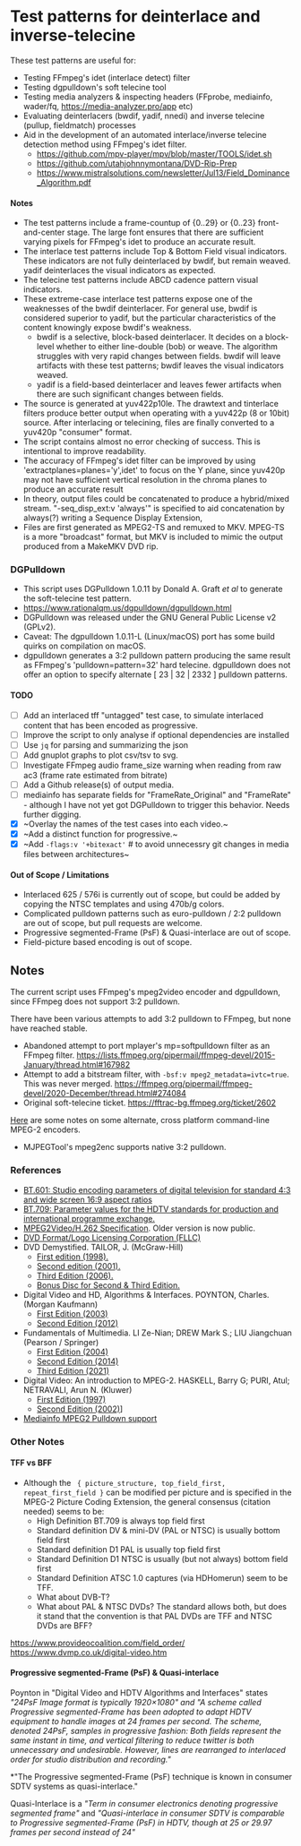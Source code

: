 # Test patterns for deinterlace and inverse-telecine

These test patterns are useful for:
- Testing FFmpeg's idet (interlace detect) filter
- Testing dgpulldown's soft telecine tool
- Testing media analyzers & inspecting headers (FFprobe, mediainfo, wader/fq, https://media-analyzer.pro/app etc)
- Evaluating deinterlacers (bwdif, yadif, nnedi) and inverse telecine (pullup, fieldmatch) processes
- Aid in the development of an automated interlace/inverse telecine detection method using FFmpeg's idet filter.
  - https://github.com/mpv-player/mpv/blob/master/TOOLS/idet.sh
  - https://github.com/utahjohnnymontana/DVD-Rip-Prep
  - https://www.mistralsolutions.com/newsletter/Jul13/Field_Dominance_Algorithm.pdf


#### Notes
- The test patterns include a frame-countup of {0..29} or {0..23} front-and-center stage.  The large font ensures that there are sufficient varying pixels for FFmpeg's idet to produce an accurate result.
- The interlace test patterns include Top & Bottom Field visual indicators.  These indicators are not fully deinterlaced by bwdif, but remain weaved.  yadif deinterlaces the visual indicators as expected.
- The telecine test patterns include ABCD cadence pattern visual indicators.
- These extreme-case interlace test patterns expose one of the weaknesses of the bwdif deinterlacer.  For general use, bwdif is considered superior to yadif, but the particular characteristics of the content knowingly expose bwdif's weakness.
  - bwdif is a selective, block-based deinterlacer.  It decides on a block-level whether to either line-double (bob) or weave.  The algorithm struggles with very rapid changes between fields.  bwdif will leave artifacts with these test patterns; bwdif leaves the visual indicators weaved. 
  - yadif is a field-based deinterlacer and leaves fewer artifacts when there are such significant changes between fields.
- The source is generated at yuv422p10le.  The drawtext and tinterlace filters produce better output when operating with a yuv422p (8 or 10bit) source.  After interlacing or telecining, files are finally converted to a yuv420p "consumer" format.  
- The script contains almost no error checking of success.  This is intentional to improve readability.
- The accuracy of FFmpeg's idet filter can be improved by using 'extractplanes=planes='y',idet' to focus on the Y plane, since yuv420p may not have sufficient vertical resolution in the chroma planes to produce an accurate result
- In theory, output files could be concatenated to produce a hybrid/mixed stream. "-seq_disp_ext:v 'always'" is specified to aid concatenation by always(?) writing a Sequence Display Extension, 
- Files are first generated as MPEG2-TS and remuxed to MKV.  MPEG-TS is a more "broadcast" format, but MKV is included to mimic the output produced from a MakeMKV DVD rip.

### DGPulldown
- This script uses DGPulldown 1.0.11 by Donald A. Graft _et al_ to generate the soft-telecine test pattern.
- https://www.rationalqm.us/dgpulldown/dgpulldown.html
- DGPulldown was released under the GNU General Public License v2 (GPLv2).
- Caveat: The dgpulldown 1.0.11-L (Linux/macOS) port has some build quirks on compilation on macOS.
- dgpulldown generates a 3:2 pulldown pattern producing the same result as FFmpeg's 'pulldown=pattern=32' hard telecine.  dgpulldown does not offer an option to specify alternate [ 23 | 32 | 2332 ] pulldown patterns.


#### TODO

- [ ] Add an interlaced tff "untagged" test case, to simulate interlaced content that has been encoded as progressive.
- [ ] Improve the script to only analyse if optional dependencies are installed
- [ ] Use `jq` for parsing and summarizing the json
- [ ] Add gnuplot graphs to plot csv/tsv to svg.
- [ ] Investigate FFmpeg audio frame_size warning when reading from raw ac3 (frame rate estimated from bitrate)
- [ ] Add a Github release(s) of output media.
- [ ] mediainfo has separate fields for "FrameRate_Original" and "FrameRate" - although I have not yet got DGPulldown to trigger this behavior.  Needs further digging.
- [x] ~Overlay the names of the test cases into each video.~
- [x] ~Add a distinct function for progressive.~
- [x] ~Add `-flags:v '+bitexact'` # to avoid unnecessry git changes in media files between architectures~ 

#### Out of Scope / Limitations

- Interlaced 625 / 576i is currently out of scope, but could be added by copying the NTSC templates and using 470b/g colors.
- Complicated pulldown patterns such as euro-pulldown / 2:2 pulldown are out of scope, but pull requests are welcome.
- Progressive segmented-Frame (PsF) & Quasi-interlace are out of scope.
- Field-picture based encoding is out of scope.

## Notes

The current script uses FFmpeg's mpeg2video encoder and dgpulldown, since FFmpeg does not support 3:2 pulldown.

There have been various attempts to add 3:2 pulldown to FFmpeg, but none have reached stable.
- Abandoned attempt to port mplayer's mp=softpulldown filter as an FFmpeg filter.  https://lists.ffmpeg.org/pipermail/ffmpeg-devel/2015-January/thread.html#167982
- Attempt to add a bitstream filter, with `-bsf:v mpeg2_metadata=ivtc=true`.  This was never merged.  https://ffmpeg.org/pipermail/ffmpeg-devel/2020-December/thread.html#274084
- Original soft-telecine ticket.  https://fftrac-bg.ffmpeg.org/ticket/2602

[Here](./mpeg2-encoders.md) are some notes on some alternate, cross platform command-line MPEG-2 encoders.
- MJPEGTool's mpeg2enc supports native 3:2 pulldown.


### References

- [BT.601: Studio encoding parameters of digital television for standard 4:3 and wide screen 16:9 aspect ratios](https://www.itu.int/rec/R-REC-BT.601-7-201103-I/en)
- [BT.709: Parameter values for the HDTV standards for production and international programme exchange.](https://www.itu.int/rec/R-REC-BT.709)
- [MPEG2Video/H.262 Specification](https://www.itu.int/rec/T-REC-H.262-200002-S/en).  Older version is now public.
- [DVD Format/Logo Licensing Corporation (FLLC)](https://www.dvdfllc.co.jp/notice.html#october)
- DVD Demystified.  TAILOR, J. (McGraw-Hill)
  - [First edition (1998).](https://archive.org/details/B-001-001-580)
  - [Second edition (2001).](https://archive.org/details/dvddemystified00tayl)
  - [Third Edition (2006).](https://archive.org/details/dvddemystified0000tayl_a1x8)
  - [Bonus Disc for Second & Third Edition.](https://archive.org/details/DVDDemystifiedBonusDisc)
- Digital Video and HD, Algorithms & Interfaces. POYNTON, Charles.  (Morgan Kaufmann)
  - [First Edition (2003)](https://archive.org/details/DigitalVideoForDummies/Digital%20Video%20And%20Hdtv%20Algorithms%20And%20Interfaces/)
  - [Second Edition (2012)](https://archive.org/details/digital-video-and-hd-algorithms-and-interfaces-2nd-ed.-poynton-2012-02-07/)
- Fundamentals of Multimedia.   LI Ze-Nian; DREW Mark S.; LIU Jiangchuan (Pearson / Springer)
  - [First Edition (2004)](https://archive.org/details/fundamentalsofmu0000lize)
  - [Second Edition (2014)](https://archive.org/details/fundamentalsofmu0000lize_2ed6/)
  - [Third Edition (2021)](https://link.springer.com/book/10.1007/978-3-030-62124-7)
- Digital Video: An introduction to MPEG-2.  HASKELL, Barry G; PURI, Atul; NETRAVALI, Arun N. (Kluwer)
  - [First Edition (1997)](https://archive.org/details/digitalvideointr0000hask)
  - [Second Edition (2002)](https://link.springer.com/book/10.1007/b115887)]
- [Mediainfo MPEG2 Pulldown support](https://github.com/MediaArea/MediaInfoLib/blob/4af6558e86ac3e64a248af4d7e985d7135d84b18/Source/MediaInfo/Video/File_Mpegv.cpp#L1353)


### Other Notes

#### TFF vs BFF

- Although the ` { picture_structure, top_field_first, repeat_first_field }` can be modified per picture and is specified in the MPEG-2 Picture Coding Extension, the general consensus (citation needed) seems to be:
  - High Definition BT.709 is always top field first
  - Standard definition DV & mini-DV (PAL or NTSC) is usually bottom field first
  - Standard definition D1 PAL is usually top field first
  - Standard Definition D1 NTSC is usually (but not always) bottom field first
  - Standard Definition ATSC 1.0 captures (via HDHomerun) seem to be TFF.
  - What about DVB-T?
  - What about PAL & NTSC DVDs?  The standard allows both, but does it stand that the convention is that PAL DVDs are TFF and NTSC DVDs are BFF?
 
https://www.provideocoalition.com/field_order/
https://www.dvmp.co.uk/digital-video.htm


#### Progressive segmented-Frame (PsF) & Quasi-interlace

Poynton in "Digital Video and HDTV Algorithms and Interfaces" states *"24PsF Image format is typically 1920×1080" and "A scheme called Progressive segmented-Frame has been adopted to adapt HDTV equipment to handle images at 24 frames per second. The scheme, denoted 24PsF, samples in progressive fashion: Both fields represent the same instant in time, and vertical filtering to reduce twitter is both unnecessary and undesirable. However, lines are rearranged to interlaced order for studio distribution and recording."*

*"The Progressive segmented-Frame (PsF) technique is known in consumer SDTV systems as quasi-interlace."

Quasi-Interlace is a *"Term in consumer electronics denoting progressive segmented frame"* and *"Quasi-interlace in consumer SDTV is comparable to Progressive segmented-Frame (PsF) in HDTV, though at 25 or 29.97 frames per second instead of 24"*


